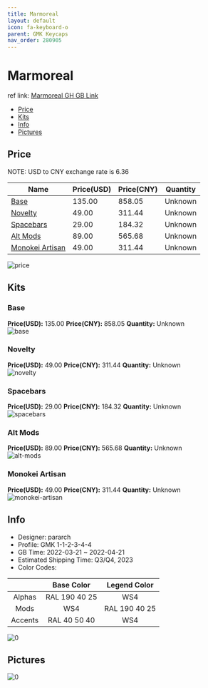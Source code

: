 ```yaml
---
title: Marmoreal 
layout: default
icon: fa-keyboard-o
parent: GMK Keycaps
nav_order: 280905
---
```


# Marmoreal 

ref link: [Marmoreal GH GB Link](https://geekhack.org/index.php?topic=116658.0)

* [Price](#price)
* [Kits](#kits)
* [Info](#info)
* [Pictures](#pictures)

## Price

NOTE: USD to CNY exchange rate is 6.36

| Name          | Price(USD)   |  Price(CNY) | Quantity |
| ------------- | ------------ |  ---------- | -------- |
|[Base](#base)|135.00|858.05|Unknown|
|[Novelty](#novelty)|49.00|311.44|Unknown|
|[Spacebars](#spacebars)|29.00|184.32|Unknown|
|[Alt Mods](#alt-mods)|89.00|565.68|Unknown|
|[Monokei Artisan](#monokei-artisan)|49.00|311.44|Unknown|

<img src="{{ 'assets/images/gmk-keycaps/Marmoreal/price.png' | relative_url }}" alt="price" class="image featured">

## Kits
### Base  
**Price(USD):** 135.00	**Price(CNY):** 858.05	**Quantity:** Unknown  
<img src="{{ 'assets/images/gmk-keycaps/Marmoreal/kits_pics/base.png' | relative_url }}" alt="base" class="image featured">

### Novelty  
**Price(USD):** 49.00	**Price(CNY):** 311.44	**Quantity:** Unknown  
<img src="{{ 'assets/images/gmk-keycaps/Marmoreal/kits_pics/novelty.png' | relative_url }}" alt="novelty" class="image featured">

### Spacebars  
**Price(USD):** 29.00	**Price(CNY):** 184.32	**Quantity:** Unknown  
<img src="{{ 'assets/images/gmk-keycaps/Marmoreal/kits_pics/spacebars.png' | relative_url }}" alt="spacebars" class="image featured">

### Alt Mods  
**Price(USD):** 89.00	**Price(CNY):** 565.68	**Quantity:** Unknown  
<img src="{{ 'assets/images/gmk-keycaps/Marmoreal/kits_pics/alt-mods.png' | relative_url }}" alt="alt-mods" class="image featured">

### Monokei Artisan  
**Price(USD):** 49.00	**Price(CNY):** 311.44	**Quantity:** Unknown  
<img src="{{ 'assets/images/gmk-keycaps/Marmoreal/kits_pics/monokei-artisan.png' | relative_url }}" alt="monokei-artisan" class="image featured">

## Info
* Designer: pararch  
* Profile: GMK 1-1-2-3-4-4  
* GB Time: 2022-03-21 ~ 2022-04-21  
* Estimated Shipping Time: Q3/Q4, 2023  
* Color Codes:  

| |Base Color     | Legend Color
| :-------------: | :-------------: | :------------:
|Alphas|RAL 190 40 25|WS4
|Mods|WS4|RAL 190 40 25
|Accents|RAL 40 50 40|WS4

<img src="{{ 'assets/images/gmk-keycaps/Marmoreal/0.png' | relative_url }}" alt="0" class="image featured">

## Pictures  
<img src="{{ 'assets/images/gmk-keycaps/Marmoreal/rendering_pics/0.jpg' | relative_url }}" alt="0" class="image featured">
